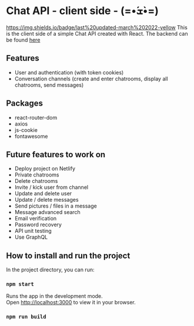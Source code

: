 # Chat API - client side - (=•́ܫ•̀=)

https://img.shields.io/badge/last%20updated-march%202022-yellow
This is the client side of a simple Chat API created with React.
The backend can be found [here](https://github.com/Emlych/Chat-miaou-back)

## Features

- User and authentication (with token cookies)
- Conversation channels (create and enter chatrooms, display all chatrooms, send messages)

## Packages

- react-router-dom
- axios
- js-cookie
- fontawesome

## Future features to work on

- Deploy project on Netlify
- Private chatrooms
- Delete chatrooms
- Invite / kick user from channel
- Update and delete user
- Update / delete messages
- Send pictures / files in a message
- Message advanced search
- Email verification
- Password recovery
- API unit testing
- Use GraphQL

## How to install and run the project

In the project directory, you can run:

### `npm start`

Runs the app in the development mode.\
Open [http://localhost:3000](http://localhost:3000) to view it in your browser.

### `npm run build`
